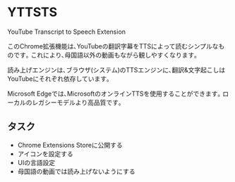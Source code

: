 # YTTSTS
YouTube Transcript to Speech Extension

このChrome拡張機能は､YouTubeの翻訳字幕をTTSによって読むシンプルなものです｡
これにより､母国語以外の動画もながら観しやすくなります｡

読み上げエンジンは､ブラウザ(システム)のTTSエンジンに､翻訳&文字起こしはYouTubeにそれぞれ依存しています｡

Microsoft Edgeでは､MicrosoftのオンラインTTSを使用することができます｡ ローカルのレガシーモデルより高品質です｡

## タスク
- Chrome Extensions Storeに公開する
- アイコンを設定する
- UIの言語設定
- 母国語の動画では読み上げないようにする